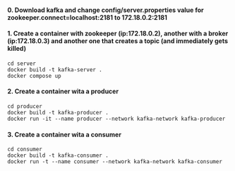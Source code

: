 #### 0. Download kafka and change config/server.properties value for zookeeper.connect=localhost:2181 to 172.18.0.2:2181 

#### 1. Create a container with zookeeper (ip:172.18.0.2), another with a broker (ip:172.18.0.3) and another one that creates a topic (and immediately gets killed)
```
cd server
docker build -t kafka-server .
docker compose up
```
#### 2. Create a container wita a producer
```
cd producer
docker build -t kafka-producer .
docker run -it --name producer --network kafka-network kafka-producer
```

#### 3. Create a container wita a consumer
```
cd consumer
docker build -t kafka-consumer .
docker run -t --name consumer --network kafka-network kafka-consumer
```
